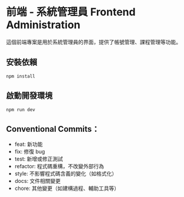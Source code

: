 # 前端 - 系統管理員 Frontend Administration
這個前端專案是用於系統管理員的界面，提供了帳號管理、課程管理等功能。
## 安裝依賴
```
npm install
```

## 啟動開發環境
```
npm run dev
```

## Conventional Commits：
- feat: 新功能
- fix: 修復 bug
- test: 新增或修正測試
- refactor: 程式碼重構，不改變外部行為
- style: 不影響程式碼含義的變化（如格式化）
- docs: 文件相關變更
- chore: 其他變更（如建構過程、輔助工具等）
